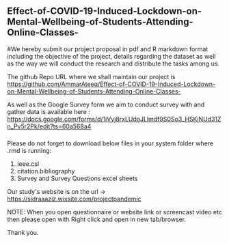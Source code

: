 ## Effect-of-COVID-19-Induced-Lockdown-on-Mental-Wellbeing-of-Students-Attending-Online-Classes-

#We hereby submit our project proposal in pdf and R markdown format including the objective of the project, details regarding the dataset as well as the way we will conduct the research and distribute the tasks among us.

The github Repo URL where we shall maintain our project is https://github.com/AmmarAteeq/Effect-of-COVID-19-Induced-Lockdown-on-Mental-Wellbeing-of-Students-Attending-Online-Classes-

As well as the Google Survey form we aim to conduct survey with and gather data is available here :
https://docs.google.com/forms/d/1iVyj8rxLUdoJLlmdf9S0So3_HSKjNUd31Zn_Pv5r2Pk/edit?ts=60a568a4

###
Please do not forget to download below files in your system folder where .rmd is running:
1. ieee.csl
2. citation.bibliography
3. Survey and Survey Questions excel sheets


Our study's website is on the url -> https://sidraaaziz.wixsite.com/projectpandemic


NOTE: When you open questionnaire or website link or screencast video etc then please open with Right click and open in new tab/browser.


Thank you.
